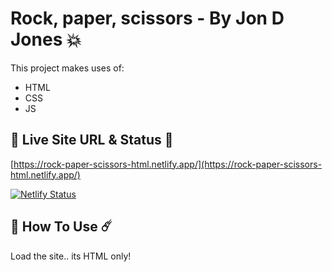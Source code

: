 # Rock, paper, scissors - By Jon D Jones 💥

This project makes uses of:

- HTML
- CSS
- JS

## 👻 Live Site URL & Status 👺

[https://rock-paper-scissors-html.netlify.app/](https://rock-paper-scissors-html.netlify.app/)

[![Netlify Status](https://api.netlify.com/api/v1/badges/d563f067-04e5-4d54-8edd-b4016cf2ba81/deploy-status)](https://app.netlify.com/sites/rock-paper-scissors-html/deploys)

## 👾 How To Use ☄️

Load the site.. its HTML only!
